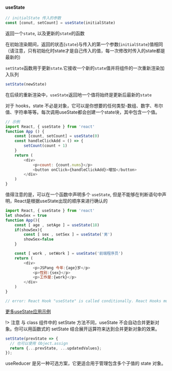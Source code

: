 #### useState

``` js 
// initialState 传入的参数
const [conut, setCount] = useState(initialState) 
```
返回一个`state`, 以及更新的`state`的函数

在初始渲染期间，返回的状态(`state`)与传入的第一个参数(`initialState`)值相同（请注意，只有初始化时state才是自己传入的值，每一次修改时传入的state都是最新的)

`setState`函数用于更新`state`.它接收一个新的`state`值并将组件的一次重新渲染加入队列
``` js
setState(newState)
```
在后续的重新渲染中，`useState`返回地一个值将始终是更新后最新的`state`

对于 hooks，state 不必是对象，它可以是你想要的任何类型-数组、数字、布尔值、字符串等等。每次调用useState都会创建一个state块，其中包含一个值。

``` js
// 示例
import React, { useState } from 'react'
function App () {
    const [count, setCount] = useState(0)
    const handleClickAdd = () => {
        setCount(count + 1)
    }
    return (
        <div>
            <p>count: {count.nums}</p>
            <button onClick={handleClickAdd}>增加</button>
        </div>
    )
}
```

值得注意的是，可以在一个函数中声明多个 `useState`, 但是不能够在判断语句中声明，React是根据useState出现的顺序来进行确认的

``` js
import React, { useState } from 'react'
let showSex = true
function App(){
    const [ age , setAge ] = useState(18)
    if(showSex){
        const [ sex , setSex ] = useState('男')
        showSex=false
    }

    const [ work , setWork ] = useState('前端程序员')
    return (
        <div>
            <p>JSPang 今年:{age}岁</p>
            <p>性别:{sex}</p>
            <p>工作是:{work}</p>
        </div>
    )
}

// error: React Hook "useState" is called conditionally. React Hooks must be called in the exact same order in every component render  react-hooks/rules-of-hooks  就会提示需要按照顺序进行调用
```
[更多useState应用示例](https://juejin.im/post/6844903920515416077)

!> 注意 与 class 组件中的 setState 方法不同，useState 不会自动合并更新对象。你可以用函数式的 setState 结合展开运算符来达到合并更新对象的效果。
``` js
setState(prevState => {
  // 也可以使用 Object.assign
  return {...prevState, ...updatedValues};
});
```
useReducer 是另一种可选方案，它更适合用于管理包含多个子值的 state 对象。

